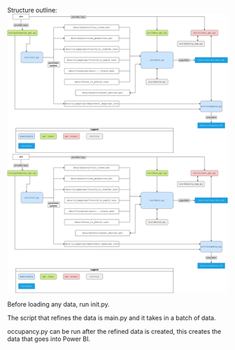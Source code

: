 Structure outline:
![alt text](./images/diagram.svg)
<img src='./images/diagram.svg'>


Before loading any data, run init.py.

The script that refines the data is main.py and it takes in a batch of data.

occupancy.py can be run after the refined data is created, this creates the data that goes into Power BI.